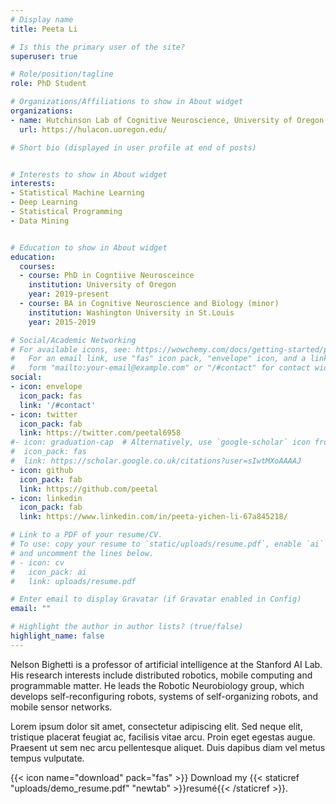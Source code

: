 ```yaml
---
# Display name
title: Peeta Li

# Is this the primary user of the site?
superuser: true

# Role/position/tagline
role: PhD Student

# Organizations/Affiliations to show in About widget
organizations:
- name: Hutchinson Lab of Cognitive Neuroscience, University of Oregon
  url: https://hulacon.uoregon.edu/

# Short bio (displayed in user profile at end of posts)


# Interests to show in About widget
interests:
- Statistical Machine Learning  
- Deep Learning 
- Statistical Programming
- Data Mining 


# Education to show in About widget
education:
  courses:
  - course: PhD in Cogntiive Neurosceince
    institution: University of Oregon
    year: 2019-present
  - course: BA in Cognitive Neuroscience and Biology (minor) 
    institution: Washington University in St.Louis
    year: 2015-2019

# Social/Academic Networking
# For available icons, see: https://wowchemy.com/docs/getting-started/page-builder/#icons
#   For an email link, use "fas" icon pack, "envelope" icon, and a link in the
#   form "mailto:your-email@example.com" or "/#contact" for contact widget.
social:
- icon: envelope
  icon_pack: fas
  link: '/#contact'
- icon: twitter
  icon_pack: fab
  link: https://twitter.com/peetal6958
#- icon: graduation-cap  # Alternatively, use `google-scholar` icon from `ai` icon pack
#  icon_pack: fas
#  link: https://scholar.google.co.uk/citations?user=sIwtMXoAAAAJ
- icon: github
  icon_pack: fab
  link: https://github.com/peetal
- icon: linkedin
  icon_pack: fab
  link: https://www.linkedin.com/in/peeta-yichen-li-67a845218/

# Link to a PDF of your resume/CV.
# To use: copy your resume to `static/uploads/resume.pdf`, enable `ai` icons in `params.toml`, 
# and uncomment the lines below.
# - icon: cv
#   icon_pack: ai
#   link: uploads/resume.pdf

# Enter email to display Gravatar (if Gravatar enabled in Config)
email: ""

# Highlight the author in author lists? (true/false)
highlight_name: false
---
```


Nelson Bighetti is a professor of artificial intelligence at the Stanford AI Lab. His research interests include distributed robotics, mobile computing and programmable matter. He leads the Robotic Neurobiology group, which develops self-reconfiguring robots, systems of self-organizing robots, and mobile sensor networks.

Lorem ipsum dolor sit amet, consectetur adipiscing elit. Sed neque elit, tristique placerat feugiat ac, facilisis vitae arcu. Proin eget egestas augue. Praesent ut sem nec arcu pellentesque aliquet. Duis dapibus diam vel metus tempus vulputate.

{{< icon name="download" pack="fas" >}} Download my {{< staticref "uploads/demo_resume.pdf" "newtab" >}}resumé{{< /staticref >}}.
